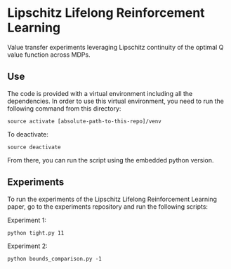 # Lipschitz Lifelong Reinforcement Learning

Value transfer experiments leveraging Lipschitz continuity of the optimal Q value function across MDPs.

## Use

The code is provided with a virtual environment including all the dependencies.
In order to use this virtual environment, you need to run the following command from this directory:

    source activate [absolute-path-to-this-repo]/venv
    
To deactivate:

    source deactivate
    
From there, you can run the script using the embedded python version.

## Experiments

To run the experiments of the Lipschitz Lifelong Reinforcement Learning paper, go to the experiments repository and run the following scripts:

Experiment 1:

	python tight.py 11

Experiment 2:

	python bounds_comparison.py -1

